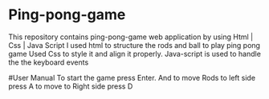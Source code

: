 # Ping-pong-game
This repository contains ping-pong-game web application by using Html | Css | Java Script
I used html to structure the rods and ball to play ping pong game
Used Css to style it and align it properly.
Java-script is used to handle the the keyboard events 

#User Manual
To start the game press Enter.
And to move Rods to left side press A to move to Right side press D
